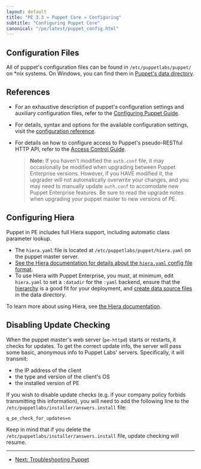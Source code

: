 ```yaml
---
layout: default
title: "PE 3.3 » Puppet Core » Configuring"
subtitle: "Configuring Puppet Core"
canonical: "/pe/latest/puppet_config.html"
---
```


## Configuration Files

All of puppet's configuration files can be found in `/etc/puppetlabs/puppet/` on *nix systems. On Windows, you can find them in [Puppet's data directory](/guides/install_puppet/install_windows.html#data-directory).

## References

- For an exhaustive description of puppet's configuration settings and auxiliary configuration files, refer to the [Configuring Puppet Guide](/puppet/3.6/reference/config_about_settings.html).
- For details, syntax and options for the available configuration settings, visit the [configuration reference](/references/3.4.latest/configuration.html).
- For details on how to configure access to Puppet's pseudo-RESTful HTTP API, refer to the [Access Control Guide](/guides/rest_auth_conf.html).

    > **Note:** If you haven't modified the `auth.conf` file, it may occasionally be modified when upgrading between Puppet Enterprise versions. However, if you HAVE modified it, the upgrader will not automatically overwrite your changes, and you may need to manually update `auth.conf` to accomodate new Puppet Enterprise features. Be sure to read the upgrade notes when upgrading your puppet master to new versions of PE.

## Configuring Hiera

Puppet in PE includes full Hiera support, including automatic class parameter lookup.

* The `hiera.yaml` file is located at `/etc/puppetlabs/puppet/hiera.yaml` on the puppet master server.
* [See the Hiera documentation for details about the `hiera.yaml` config file format](/hiera/1/configuring.html).
* To use Hiera with Puppet Enterprise, you must, at minimum, edit `hiera.yaml` to set a `:datadir` for the `:yaml` backend, ensure that the [hierarchy](/hiera/1/hierarchy.html) is a good fit for your deployment, and [create data source files](/hiera/1/data_sources.html) in the data directory.

To learn more about using Hiera, see [the Hiera documentation](/hiera/1).

## Disabling Update Checking

When the puppet master's web server (`pe-httpd`) starts or restarts, it checks for updates. To get the correct update info, the server will pass some basic, anonymous info to Puppet Labs' servers. Specifically, it will transmit:

* the IP address of the client
* the type and version of the client's OS
* the installed version of PE

If you wish to disable update checks (e.g. if your company policy forbids transmitting this information), you will need to add the following line to the `/etc/puppetlabs/installer/answers.install` file:

    q_pe_check_for_updates=n

Keep in mind that if you delete the `/etc/puppetlabs/installer/answers.install` file, update checking will resume.


* * *

- [Next: Troubleshooting Puppet](./trouble_puppet.html)

